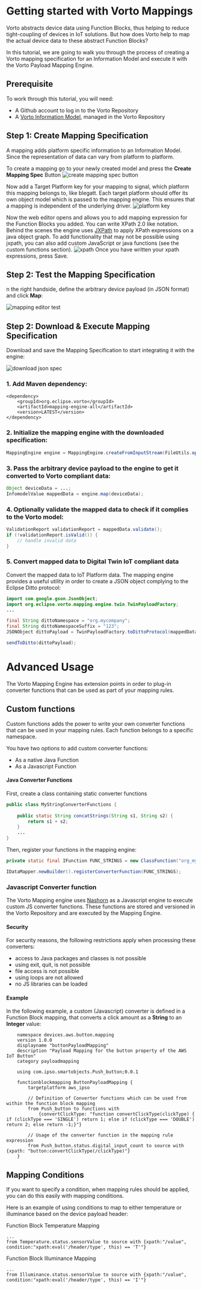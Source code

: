 # Getting started with Vorto Mappings

Vorto abstracts device data using Function Blocks, thus helping to reduce tight-coupling of devices in IoT solutions. But how does Vorto help to map the actual device data to these abstract Function Blocks? 

In this tutorial, we are going to walk you through the process of creating a Vorto mapping specification for an Information Model and execute it with the Vorto Payload Mapping Engine.

## Prerequisite

To work through this tutorial, you will need:

- A Github account to log in to the Vorto Repository
- A [Vorto Information Model](https://www.eclipse.org/vorto/tutorials/tisensor/), managed in the Vorto Repository


## Step 1: Create Mapping Specification

A mapping adds platform specific information to an Information Model. Since the representation of data can vary from platform to platform.

To create a mapping go to your newly created model and press the **Create Mapping Spec** Button
![create mapping spec button](./docs/create_mapping_spec_button.png)

Now add a Target Platform key for your mapping to signal, which platform this mapping belongs to, like blegatt. Each target platform should offer its own object model which is passed to the mapping engine. This ensures that a mapping is independent of the underlying driver.
![platform key](./docs/target_platform_key.png)

Now the web editor opens and allows you to add mapping expression for the Function Blocks you added. You can write XPath 2.0 like notation. Behind the scenes the engine uses [JXPath](https://commons.apache.org/proper/commons-jxpath/) to apply XPath expressions on a java object graph. To add functionality that may not be possible using jxpath, you can also add custom JavaScript or java functions (see the custom functions section).
![xpath](./docs/xpath.png)
Once you have written your xpath expressions, press Save.

## Step 2: Test the Mapping Specification

n the right handside, define the arbitrary device payload (in JSON format) and click **Map**: 

![mapping editor test](./docs/mapping_editor_test.png)


## Step 2: Download & Execute Mapping Specification

Download and save the Mapping Specification to start integrating it with the engine:

![download json spec](./docs/download_spec_button.png)

### 1. Add Maven dependency:
```
<dependency>
	<groupId>org.eclipse.vorto</groupId>
	<artifactId>mapping-engine-all</artifactId>
	<version>LATEST</version>
</dependency>
```

### 2. Initialize the mapping engine with the downloaded specification:

```Java
MappingEngine engine = MappingEngine.createFromInputStream(FileUtils.openInputStream(new File("src/main/resources/mappingspec.json")));

```

### 3. Pass the arbitrary device payload to the engine to get it converted to Vorto compliant data:

```Java
Object deviceData = ...;
InfomodelValue mappedData = engine.map(deviceData);

```

### 4. Optionally validate the mapped data to check if it complies to the Vorto model:

```Java
ValidationReport validationReport = mappedData.validate();
if (!validationReport.isValid()) {
	// handle invalid data
}

```

### 5. Convert mapped data to Digital Twin IoT compliant data
 
Convert the mapped data to IoT Platform data. The mapping engine provides a useful utility in order to create a JSON object complying to the Eclipse Ditto protocol:

```Java
import com.google.gson.JsonObject;
import org.eclipse.vorto.mapping.engine.twin.TwinPayloadFactory;
...

final String dittoNamespace = "org.mycompany";
final String dittoNamespaceSuffix = "123";
JSONObject dittoPayload = TwinPayloadFactory.toDittoProtocol(mappedData, dittoNamespace, dittoNamespaceSuffix);

sendToDitto(dittoPayload);
```

# Advanced Usage

The Vorto Mapping Engine has extension points in order to plug-in converter functions that can be used as part of your mapping rules.

## Custom functions

Custom functions adds the power to write your own converter functions that can be used in your mapping rules. Each function belongs to a specific namespace.

You have two options to add custom converter functions:

* As a native Java Function 
* As a Javascript Function 

#### Java Converter Functions

First, create a class containing static converter functions

```Java
public class MyStringConverterFunctions {
	
	public static String concatStrings(String s1, String s2) {
		return s1 + s2;
	}
	...
}
```

Then, register your functions in the mapping engine:

```Java
private static final IFunction FUNC_STRINGS = new ClassFunction("org_mycompany_strings", MyStringConverterFunctions.class);

IDataMapper.newBuilder().registerConverterFunction(FUNC_STRINGS);
```

### Javascript Converter function

The Vorto Mapping engine uses [Nashorn](http://www.oracle.com/technetwork/articles/java/jf14-nashorn-2126515.html) as a Javascript engine to execute custom JS converter functions. These functions are stored and versioned in the Vorto Repository and are executed by the Mapping Engine. 

#### Security

For security reasons, the following restrictions apply when processing these converters:

* access to Java packages and classes is not possible
* using exit, quit, is not possible
* file access is not possible
* using loops are not allowed
* no JS libraries can be loaded

#### Example

In the following example, a custom (Javascript) converter is defined in a Function Block mapping, that converts a click amount as a **String** to an **Integer** value:

		namespace devices.aws.button.mapping
		version 1.0.0
		displayname "buttonPayloadMapping"
		description "Payload Mapping for the button property of the AWS IoT Button"
		category payloadmapping
		
		using com.ipso.smartobjects.Push_button;0.0.1
		
		functionblockmapping ButtonPayloadMapping {
			targetplatform aws_ipso

			// Definition of Converter functions which can be used from within the function block mapping
			from Push_button to functions with 
				{convertClickType: "function convertClickType(clickType) { if (clickType === 'SINGLE') return 1; else if (clickType === 'DOUBLE') return 2; else return -1;}"}
			
			// Usage of the converter function in the mapping rule expression
			from Push_button.status.digital_input_count to source with {xpath: "button:convertClickType(/clickType)"}
		}


## Mapping Conditions

If you want to specify a condition, when mapping rules should be applied, you can do this easily with mapping conditions.

Here is an example of using conditions to map to either temperature or illuminance based on the device payload header:

Function Block Temperature Mapping

	...
	from Temperature.status.sensorValue to source with {xpath:"/value", condition:"xpath:eval('/header/type', this) == 'T'"}

Function Block Illuminance Mapping

	...
	from Illuminance.status.sensorValue to source with {xpath:"/value", condition:"xpath:eval('/header/type', this) == 'I'"}





